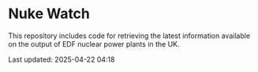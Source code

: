 # Nuke Watch

This repository includes code for retrieving the latest information available on the output of EDF nuclear power plants in the UK.

Last updated: 2025-04-22 04:18